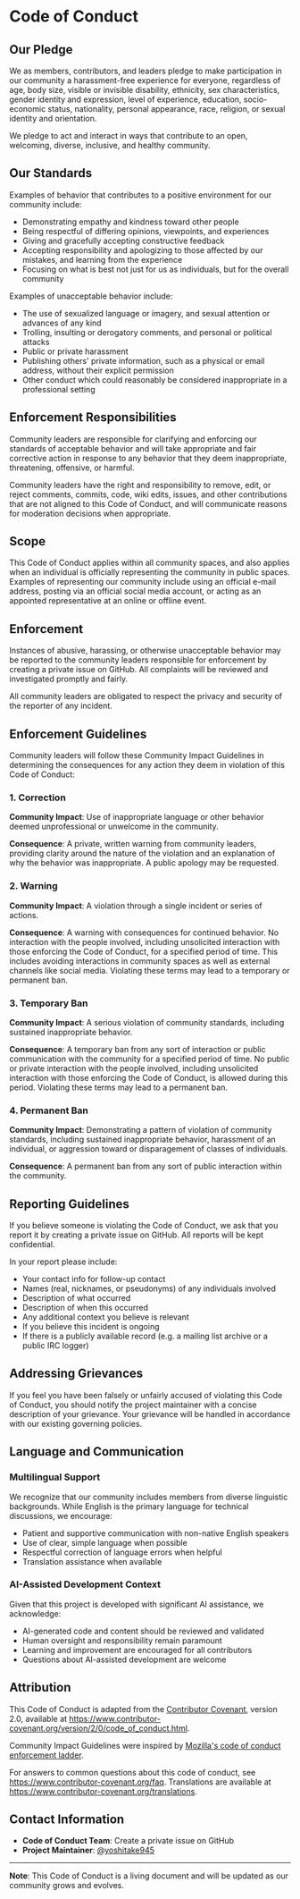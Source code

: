 # Code of Conduct

## Our Pledge

We as members, contributors, and leaders pledge to make participation in our
community a harassment-free experience for everyone, regardless of age, body
size, visible or invisible disability, ethnicity, sex characteristics, gender
identity and expression, level of experience, education, socio-economic status,
nationality, personal appearance, race, religion, or sexual identity
and orientation.

We pledge to act and interact in ways that contribute to an open, welcoming,
diverse, inclusive, and healthy community.

## Our Standards

Examples of behavior that contributes to a positive environment for our
community include:

* Demonstrating empathy and kindness toward other people
* Being respectful of differing opinions, viewpoints, and experiences
* Giving and gracefully accepting constructive feedback
* Accepting responsibility and apologizing to those affected by our mistakes,
  and learning from the experience
* Focusing on what is best not just for us as individuals, but for the
  overall community

Examples of unacceptable behavior include:

* The use of sexualized language or imagery, and sexual attention or
  advances of any kind
* Trolling, insulting or derogatory comments, and personal or political attacks
* Public or private harassment
* Publishing others' private information, such as a physical or email
  address, without their explicit permission
* Other conduct which could reasonably be considered inappropriate in a
  professional setting

## Enforcement Responsibilities

Community leaders are responsible for clarifying and enforcing our standards of
acceptable behavior and will take appropriate and fair corrective action in
response to any behavior that they deem inappropriate, threatening, offensive,
or harmful.

Community leaders have the right and responsibility to remove, edit, or reject
comments, commits, code, wiki edits, issues, and other contributions that are
not aligned to this Code of Conduct, and will communicate reasons for moderation
decisions when appropriate.

## Scope

This Code of Conduct applies within all community spaces, and also applies when
an individual is officially representing the community in public spaces.
Examples of representing our community include using an official e-mail address,
posting via an official social media account, or acting as an appointed
representative at an online or offline event.

## Enforcement

Instances of abusive, harassing, or otherwise unacceptable behavior may be
reported to the community leaders responsible for enforcement by creating a
private issue on GitHub. All complaints will be reviewed and investigated promptly and fairly.

All community leaders are obligated to respect the privacy and security of the
reporter of any incident.

## Enforcement Guidelines

Community leaders will follow these Community Impact Guidelines in determining
the consequences for any action they deem in violation of this Code of Conduct:

### 1. Correction

**Community Impact**: Use of inappropriate language or other behavior deemed
unprofessional or unwelcome in the community.

**Consequence**: A private, written warning from community leaders, providing
clarity around the nature of the violation and an explanation of why the
behavior was inappropriate. A public apology may be requested.

### 2. Warning

**Community Impact**: A violation through a single incident or series
of actions.

**Consequence**: A warning with consequences for continued behavior. No
interaction with the people involved, including unsolicited interaction with
those enforcing the Code of Conduct, for a specified period of time. This
includes avoiding interactions in community spaces as well as external channels
like social media. Violating these terms may lead to a temporary or
permanent ban.

### 3. Temporary Ban

**Community Impact**: A serious violation of community standards, including
sustained inappropriate behavior.

**Consequence**: A temporary ban from any sort of interaction or public
communication with the community for a specified period of time. No public or
private interaction with the people involved, including unsolicited interaction
with those enforcing the Code of Conduct, is allowed during this period.
Violating these terms may lead to a permanent ban.

### 4. Permanent Ban

**Community Impact**: Demonstrating a pattern of violation of community
standards, including sustained inappropriate behavior,  harassment of an
individual, or aggression toward or disparagement of classes of individuals.

**Consequence**: A permanent ban from any sort of public interaction within
the community.

## Reporting Guidelines

If you believe someone is violating the Code of Conduct, we ask that you report
it by creating a private issue on GitHub. All reports will be kept confidential.

In your report please include:

* Your contact info for follow-up contact
* Names (real, nicknames, or pseudonyms) of any individuals involved
* Description of what occurred
* Description of when this occurred
* Any additional context you believe is relevant
* If you believe this incident is ongoing
* If there is a publicly available record (e.g. a mailing list archive or a
  public IRC logger)

## Addressing Grievances

If you feel you have been falsely or unfairly accused of violating this Code of
Conduct, you should notify the project maintainer with a concise description of
your grievance. Your grievance will be handled in accordance with our existing
governing policies.

## Language and Communication

### Multilingual Support

We recognize that our community includes members from diverse linguistic
backgrounds. While English is the primary language for technical discussions,
we encourage:

* Patient and supportive communication with non-native English speakers
* Use of clear, simple language when possible
* Respectful correction of language errors when helpful
* Translation assistance when available

### AI-Assisted Development Context

Given that this project is developed with significant AI assistance, we
acknowledge:

* AI-generated code and content should be reviewed and validated
* Human oversight and responsibility remain paramount
* Learning and improvement are encouraged for all contributors
* Questions about AI-assisted development are welcome

## Attribution

This Code of Conduct is adapted from the [Contributor Covenant][homepage],
version 2.0, available at
https://www.contributor-covenant.org/version/2/0/code_of_conduct.html.

Community Impact Guidelines were inspired by [Mozilla's code of conduct
enforcement ladder](https://github.com/mozilla/diversity).

[homepage]: https://www.contributor-covenant.org

For answers to common questions about this code of conduct, see
https://www.contributor-covenant.org/faq. Translations are available at
https://www.contributor-covenant.org/translations.

## Contact Information

- **Code of Conduct Team**: Create a private issue on GitHub
- **Project Maintainer**: [@yoshitake945](https://github.com/yoshitake945)

---

**Note**: This Code of Conduct is a living document and will be updated as our
community grows and evolves. 